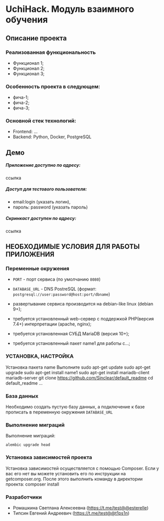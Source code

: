 # UchiHack. Модуль взаимного обучения

## Описание проекта

### Реализованная функциональность
- Функционал 1;
- Функционал 2;
- Функционал 3;

### Особенность проекта в следующем:
-	фича-1;
-	фича-2;
-	фича-3;

### Основной стек технологий:
-	Frontend: ...
-	Backend: Python, Docker, PostgreSQL

## Демо

##### Приложение доступно по адресу:
ссылка

##### Доступ для тестового пользователя: 
- email:login (указать логин), 
- пароль: password (указать пароль)

##### Скринкаст доступен по адресу: 
ссылка


## НЕОБХОДИМЫЕ УСЛОВИЯ ДЛЯ РАБОТЫ ПРИЛОЖЕНИЯ

### Переменные окружения
- `PORT` - порт сервиса (по умолчанию `8080`)
- `DATABASE_URL` - DNS PostreSQL (формат: `postgresql://user:password@host:port/dbname`)


- развертывание сервиса производится на debian-like linux (debian 9+);
- требуется установленный web-сервер с поддержкой PHP(версия 7.4+) интерпретации (apache, nginx);
- требуется установленная СУБД MariaDB (версия 10+);
- требуется установленный пакет name1 для работы с...;

### УСТАНОВКА, НАСТРОЙКА
Установка пакета name
Выполните
sudo apt-get update
sudo apt-get upgrade
sudo apt-get install name1
sudo apt-get install mariadb-client mariadb-server
git clone https://github.com/Sinclear/default_readme
cd default_readme
...

### База данных
Необходимо создать пустую базу данных, а подключение к базе прописать в переменную окружения `DATABASE_URL`

### Выполнение миграций
Выполнение миграций:
```
alembic upgrade head
```

### Установка зависимостей проекта
Установка зависимостей осуществляется с помощью Composer. Если у вас его нет вы можете установить его по инструкции на getcomposer.org.
После этого выполнить команду в директории проекта:
composer install


### Разработчики
- Ромашкина Светлана Алексеевна (https://t.me/test@@esterelle)
- Типсин Евгений Андреевич (https://t.me/test@@t1ps1n)